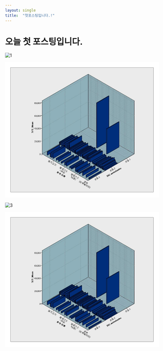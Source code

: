 ```yaml
---
layout: single
title:  "첫포스팅입니다.!"
---
```


# 오늘 첫 포스팅입니다.

![1](../_images/9.jpg?raw=true)

![2](https://github.com/jinseongmensch/jinseongmensch.github.io/blob/master/_posts/_images/9.jpg?raw=true)

![3]({{site.url}}/blob/master/_posts/_images/9.jpg?raw=true)

![2](https://github.com/jinseongmensch/jinseongmensch.github.io/blob/master/_posts/_images/9.jpg?raw=true)
